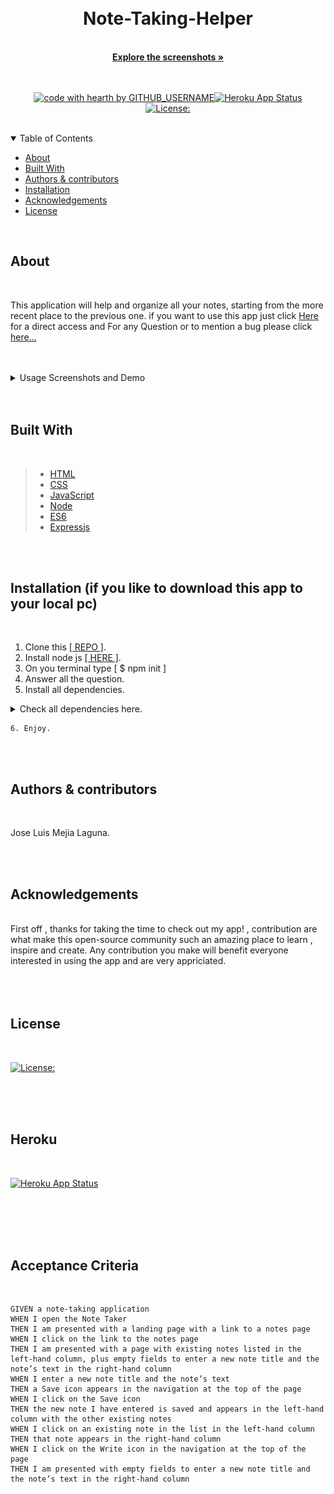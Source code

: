   <br/>
  <br/>
  
  <div align="center">
  
  <h1 align="center">Note-Taking-Helper</h1>
  <br/>
  <a href="#about"><strong>Explore the screenshots »</strong></a>
  <br/>
  <br/>
  
  </div>
  
  
  
  <div align="center">
  <br/>
  
  [![code with hearth by GITHUB_USERNAME](https://img.shields.io/badge/%3C%2F%3E%20with%20%E2%99%A5%20by-GITHUB_mejialaguna-ff1414.svg?style=flat-square)](https://github.com/mejialaguna/note-taker.git)[![Heroku App Status](https://img.shields.io/badge/%E2%86%91_Deploy_to-Heroku-7056bf.svg?style=flat)](https://note-taking-helper.herokuapp.com)
[![License:](https://img.shields.io/badge/License-MPL%202.0-brightgreen.svg)](https://opensource.org/licenses/MPL-2.0)
    
  </div>
  
  <br/>
  
  <details open="open">
  <summary>Table of Contents</summary>
  
  - [About](#about)
  - [Built With](#built-with)
  - [Authors & contributors](#authors--contributors)
  - [Installation](#installation)
  - [Acknowledgements](#Acknowledgements)
  - [License](#License) 
  
  </details>  
  
  <br/>
  
  ## About
  

  <br/>

This application will help and organize all your notes, starting from the more recent place to the previous one. if you want to use this app just click <a href="https://note-taking-helper.herokuapp.com" >Here</a> for a direct access and For any Question or to mention a bug please click  <a href="https://github.com/mejialaguna/note-taker/issues/1">here...</a>

  <br/>
  <br/>

  <details>
   <summary>Usage Screenshots and Demo</summary>
    
  <br/> 
  
  <img src="img/img1.png"/> 
  <img src="img/img2.png"/>
  <img src="img/img3.png"/>
  <img src="img/gif1.gif">
  
  <br>
  <br>
  <br>

  <h3>To view full video please click <a href="https://drive.google.com/file/d/1tR_CkgsXbmltyAJ-NR12poZsofhZ05Be/view">here.</a></h3>

  </details>
  

  <br/>
  <br/>
  
  
  ## Built With
  

  <br/>

> - <a href="https://developer.mozilla.org/en-US/docs/Web/HTML">HTML</a>
> - <a href="https://getbootstrap.com/">CSS</a>
> - <a href="https://developer.mozilla.org/en-US/docs/Mozilla/Add-ons/WebExtensions/API">JavaScript</a>
> - <a href="https://nodejs.org/en/">Node</a>
> - <a href="https://www.w3schools.com/js/js_es6.asp">ES6</a>
> - <a href="https://expressjs.com/en/starter/installing.html">Expressjs</a>

  <br/>
  <br/>
  
  ## Installation (if you like to download this app to your local pc)
  

  <br/>
  
   1. Clone this <a href="https://github.com/mejialaguna/note-taker.git">[ REPO ]</a>.
   2. Install node js <a href="https://nodejs.org/en/"> [ HERE ]</a>.    
   3. On you terminal type [ $ npm init ]   
   4. Answer all the question. 
   5. Install all dependencies.
   <details >
   <summary>Check all dependencies here.</summary>
  
  - express [ npm install express --save ] <a href="https://www.npmjs.com/package/express">read documentation here.</a>
  - uniqid  [ npm i uniqid ] <a href="https://www.npmjs.com/package/uniqid">read documentation here.</a>  
  </details>  
  
    6. Enjoy.

  <br/>
  <br/>
  
  
  ##  Authors & contributors
  

  <br/>
   
  Jose Luis Mejia Laguna.
  
  <br/>
  <br/>
  
  ## Acknowledgements
  

  <br/>
  First off , thanks for taking the time to check out my app! , contribution are what make this open-source community such an amazing place to learn , inspire and create. Any contribution you make will benefit everyone interested in using the app and are very appriciated.
  
  
  <br/>
  <br/>
  <br/>
  <br/>
  
  ## License
  
  <br/>

[![License:](https://img.shields.io/badge/License-MPL%202.0-brightgreen.svg)](https://opensource.org/licenses/MPL-2.0)

  <br/>



<br>
<br>

## Heroku

<br>

[![Heroku App Status](https://img.shields.io/badge/%E2%86%91_Deploy_to-Heroku-7056bf.svg?style=flat)](https://note-taking-helper.herokuapp.com)


<br/>
  <br/>
  <br/>
  <br/>


## Acceptance Criteria

<br>


```
GIVEN a note-taking application
WHEN I open the Note Taker
THEN I am presented with a landing page with a link to a notes page
WHEN I click on the link to the notes page
THEN I am presented with a page with existing notes listed in the left-hand column, plus empty fields to enter a new note title and the note’s text in the right-hand column
WHEN I enter a new note title and the note’s text
THEN a Save icon appears in the navigation at the top of the page
WHEN I click on the Save icon
THEN the new note I have entered is saved and appears in the left-hand column with the other existing notes
WHEN I click on an existing note in the list in the left-hand column
THEN that note appears in the right-hand column
WHEN I click on the Write icon in the navigation at the top of the page
THEN I am presented with empty fields to enter a new note title and the note’s text in the right-hand column
```
